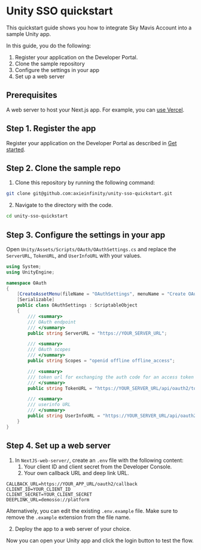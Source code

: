 # Unity SSO quickstart

This quickstart guide shows you how to integrate Sky Mavis Account into a sample Unity app.

In this guide, you do the following:

1. Register your application on the Developer Portal.
2. Clone the sample repository
3. Configure the settings in your app
4. Set up a web server

## Prerequisites

A web server to host your Next.js app. For example, you can [use Vercel](https://nextjs.org/learn/basics/deploying-nextjs-app).

## Step 1. Register the app

Register your application on the Developer Portal as described in [Get started](doc:unity-sso-get-started).

## Step 2. Clone the sample repo

1. Clone this repository by running the following command:

```bash
git clone git@github.com:axieinfinity/unity-sso-quickstart.git
```

2. Navigate to the directory with the code.

```bash
cd unity-sso-quickstart
```

## Step 3. Configure the settings in your app

Open `Unity/Assets/Scripts/OAuth/OAuthSettings.cs` and replace the `ServerURL`, `TokenURL`, and `UserInfoURL` with your values.

```csharp
using System;
using UnityEngine;

namespace OAuth
{
    [CreateAssetMenu(fileName = "OAuthSettings", menuName = "Create OAuthSettings Object", order = 1)]
    [Serializable]
    public class OAuthSettings : ScriptableObject
    {
        /// <summary>
        /// OAuth endpoint
        /// </summary>
        public string ServerURL = "https://YOUR_SERVER_URL";

        /// <summary>
        /// OAuth scopes
        /// </summary>
        public string Scopes = "openid offline offline_access";

        /// <summary>
        /// token url for exchanging the auth code for an access token
        /// </summary>
        public string TokenURL = "https://YOUR_SERVER_URL/api/oauth2/token";

        /// <summary>
        /// userinfo URL
        /// </summary>
        public string UserInfoURL = "https://YOUR_SERVER_URL/api/oauth2/userinfo";
    }
}
```

## Step 4. Set up a web server

1. In `NextJS-web-server/`, create an `.env` file with the following content:
   1. Your client ID and client secret from the Developer Console.
   2. Your own callback URL and deep link URL.

```text
CALLBACK_URL=https://YOUR_APP_URL/oauth2/callback
CLIENT_ID=YOUR_CLIENT_ID
CLIENT_SECRET=YOUR_CLIENT_SECRET
DEEPLINK_URL=demosso://platform
```

Alternatively, you can edit the existing `.env.example` file. Make sure to remove the `.example` extension from the file name.

2. Deploy the app to a web server of your choice.

Now you can open your Unity app and click the login button to test the flow.
